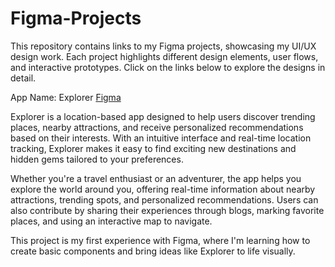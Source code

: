 # Figma-Projects
This repository contains links to my Figma projects, showcasing my UI/UX design work. 
Each project highlights different design elements, user flows, and interactive prototypes. 
Click on the links below to explore the designs in detail.


App Name: Explorer [Figma]([https://www.linkedin.com/in/sd-samrat-dhakal/](https://www.figma.com/design/5cehA93xswMYrMwht4OLB5/Explorer?node-id=0-1&t=pOmqYw1dknKxiY79-1))

Explorer is a location-based app designed to help users discover trending places, nearby attractions, and receive personalized recommendations based on their interests. With an intuitive interface and real-time location tracking, Explorer makes it easy to find exciting new destinations and hidden gems tailored to your preferences.

Whether you're a travel enthusiast or an adventurer, the app helps you explore the world around you, offering real-time information about nearby attractions, trending spots, and personalized recommendations. Users can also contribute by sharing their experiences through blogs, marking favorite places, and using an interactive map to navigate.

This project is my first experience with Figma, where I'm learning how to create basic components and bring ideas like Explorer to life visually.









